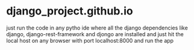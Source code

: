 # django_project.github.io
just run the code in any pytho ide where all the django dependencies like django, django-rest-framework and djongo are installed and just hit the local host on any browser with port localhost:8000 and run the app
